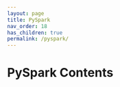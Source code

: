 ```yaml
---
layout: page
title: PySpark 
nav_order: 18 
has_children: true
permalink: /pyspark/
---
```

# PySpark Contents
